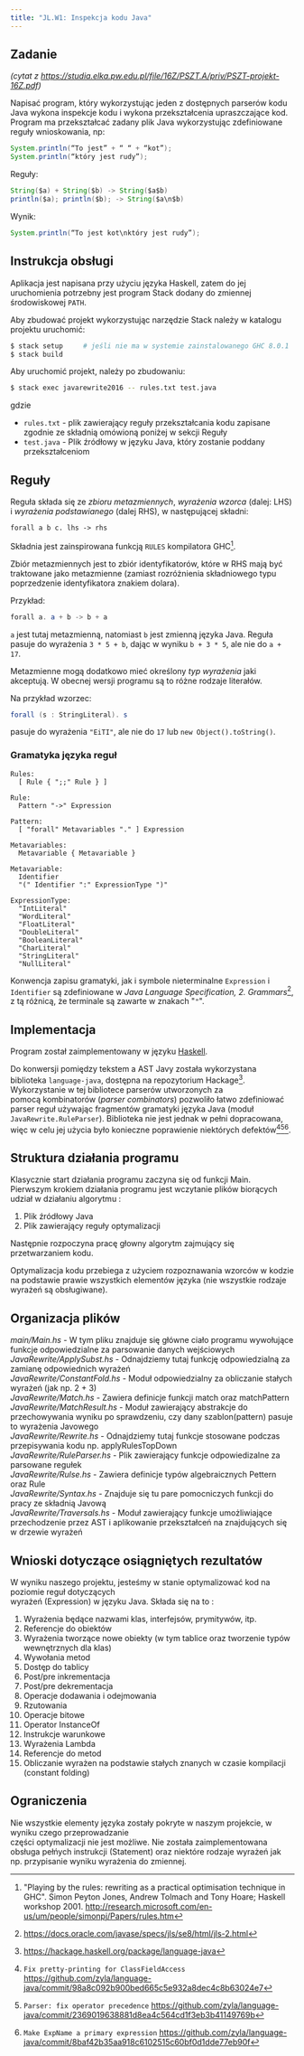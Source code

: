 ```yaml
---
title: "JL.W1: Inspekcja kodu Java"
---
```


## Zadanie

_(cytat z <https://studia.elka.pw.edu.pl/file/16Z/PSZT.A/priv/PSZT-projekt-16Z.pdf>)_

Napisać program, który wykorzystując jeden z dostępnych parserów kodu Java
wykona inspekcje kodu i wykona przekształcenia upraszczające kod. Program ma
przekształcać zadany plik Java wykorzystując zdefiniowane reguły wnioskowania,
np:

```java
System.println(“To jest” + “ “ + “kot”);
System.println(“który jest rudy”);
```

Reguły:

```java
String($a) + String($b) -> String($a$b)
println($a); println($b); -> String($a\n$b)
```

Wynik:

```java
System.println(“To jest kot\nktóry jest rudy”);
```

## Instrukcja obsługi

Aplikacja jest napisana przy użyciu języka Haskell, zatem do jej uruchomienia
potrzebny jest program Stack dodany do zmiennej środowiskowej `PATH`.

Aby zbudować projekt wykorzystując narzędzie Stack należy w katalogu projektu
uruchomić:
```bash
$ stack setup     # jeśli nie ma w systemie zainstalowanego GHC 8.0.1
$ stack build
```
Aby uruchomić projekt, należy po zbudowaniu:

```bash
$ stack exec javarewrite2016 -- rules.txt test.java

```
gdzie

- `rules.txt` - plik zawierający reguły przekształcania kodu zapisane zgodnie
  ze składnią omówioną poniżej w sekcji Reguły  
- `test.java` - Plik źródłowy w języku Java, który zostanie poddany przekształceniom

## Reguły

Reguła składa się ze _zbioru metazmiennych_, _wyrażenia wzorca_ (dalej: LHS) i _wyrażenia
podstawianego_ (dalej RHS), w następującej składni:

```
forall a b c. lhs -> rhs
```

Składnia jest zainspirowana funkcją `RULES` kompilatora GHC[^ghc-rules].

Zbiór metazmiennych jest to zbiór identyfikatorów, które w RHS mają być
traktowane jako metazmienne (zamiast rozróżnienia składniowego typu poprzedzenie
identyfikatora znakiem dolara).

Przykład:

```java
forall a. a + b -> b + a
```

`a` jest tutaj metazmienną, natomiast `b` jest zmienną języka Java. Reguła
pasuje do wyrażenia `3 * 5 + b`, dając w wyniku `b + 3 * 5`, ale nie do
`a + 17`.

Metazmienne mogą dodatkowo mieć określony _typ wyrażenia_ jaki akceptują. W
obecnej wersji programu są to różne rodzaje literałów.

Na przykład wzorzec:

```java
forall (s : StringLiteral). s
```

pasuje do wyrażenia `"EiTI"`, ale nie do `17` lub `new Object().toString()`.

[^ghc-rules]: "Playing by the rules: rewriting as a practical optimisation
  technique in GHC". Simon Peyton Jones, Andrew Tolmach and Tony Hoare; Haskell
  workshop 2001.
  <http://research.microsoft.com/en-us/um/people/simonpj/Papers/rules.htm>

### Gramatyka języka reguł

```
Rules:
  [ Rule { ";;" Rule } ]

Rule:
  Pattern "->" Expression

Pattern:
  [ "forall" Metavariables "." ] Expression

Metavariables:
  Metavariable { Metavariable }

Metavariable:
  Identifier
  "(" Identifier ":" ExpressionType ")"

ExpressionType:
  "IntLiteral"
  "WordLiteral"
  "FloatLiteral"
  "DoubleLiteral"
  "BooleanLiteral"
  "CharLiteral"
  "StringLiteral"
  "NullLiteral"
```

Konwencja zapisu gramatyki, jak i symbole nieterminalne `Expression` i `Identifier`
są zdefiniowane w _Java Language Specification, 2. Grammars_[^jls-grammars], z
tą różnicą, że terminale są zawarte w znakach "`"`".

[^jls-grammars]: <https://docs.oracle.com/javase/specs/jls/se8/html/jls-2.html>

## Implementacja

Program został zaimplementowany w języku [Haskell][].

Do konwersji pomiędzy tekstem a AST Javy została wykorzystana biblioteka
`language-java`, dostępna na repozytorium Hackage[^language-java]. Wykorzystanie w tej
bibliotece parserów utworzonych za pomocą kombinatorów (_parser combinators_)
pozwoliło łatwo zdefiniować parser reguł używając fragmentów gramatyki języka
Java (moduł `JavaRewrite.RuleParser`). Biblioteka nie jest jednak w pełni
dopracowana, więc w celu jej użycia było konieczne poprawienie niektórych
defektów[^bug-ClassFieldAccess][^bug-precedence][^bug-QualInstanceCreation].

[haskell]: https://www.haskell.org/

[^language-java]: <https://hackage.haskell.org/package/language-java>

[^bug-ClassFieldAccess]: `Fix pretty-printing for ClassFieldAccess`
  <https://github.com/zyla/language-java/commit/98a8c092b900bed665c5e932a8dec4c8b63024e7>
[^bug-precedence]: `Parser: fix operator precedence`
  <https://github.com/zyla/language-java/commit/2369019638881d8ea4c564cd1f3eb3b41149769b>
[^bug-QualInstanceCreation]: `Make ExpName a primary expression`
  <https://github.com/zyla/language-java/commit/8baf42b35aa918c6102515c60bf0d1dde77eb90f>



## Struktura działania programu
  
Klasycznie start działania programu zaczyna się od funkcji Main.  
Pierwszym krokiem działania programu jest wczytanie plików biorących udział
w działaniu algorytmu :  
1. Plik źródłowy Java  
2. Plik zawierający reguły optymalizacji  

Następnie rozpoczyna pracę głowny algorytm zajmujący się przetwarzaniem kodu.  

Optymalizacja kodu przebiega z użyciem rozpoznawania wzorców w kodzie na podstawie
prawie wszystkich elementów języka (nie wszystkie rodzaje wyrażeń są obsługiwane).

## Organizacja plików

_main/Main.hs_ - W tym pliku znajduje się główne ciało programu wywołujące funkcje
odpowiedzialne za parsowanie danych wejściowych  
_JavaRewrite/ApplySubst.hs_ - Odnajdziemy tutaj funkcję odpowiedzialną za zamianę odpowiednich wyrażeń  
_JavaRewrite/ConstantFold.hs_ - Moduł odpowiedzialny za obliczanie stałych wyrażeń (jak np. 2 + 3)  
_JavaRewrite/Match.hs_ - Zawiera definicje funkcji match oraz matchPattern  
_JavaRewrite/MatchResult.hs_ - Moduł zawierający abstrakcje do przechowywania wyniku po sprawdzeniu, czy dany szablon(pattern) pasuje to wyrażenia Javowego  
_JavaRewrite/Rewrite.hs_ - Odnajdziemy tutaj funkcje stosowane podczas przepisywania kodu np. applyRulesTopDown  
_JavaRewrite/RuleParser.hs_ - Plik zawierający funkcje odpowiedizalne za parsowane regułek  
_JavaRewrite/Rulse.hs_ - Zawiera definicje typów algebraicznych Pettern oraz Rule  
_JavaRewrite/Syntax.hs_ - Znajduje się tu pare pomocniczych funkcji do pracy ze składnią Javową  
_JavaRewrite/Traversals.hs_ - Moduł zawierający funkcje umożliwiające przechodzenie przez AST i aplikowanie przekształceń na znajdujących się w drzewie wyrażeń  

## Wnioski dotyczące osiągniętych rezultatów

W wyniku naszego projektu, jesteśmy w stanie optymalizować kod na poziomie reguł dotyczących  
wyrażeń (Expression) w języku Java. Składa się na to :  
1. Wyrażenia będące nazwami klas, interfejsów, prymitywów, itp.  
1. Referencje do obiektów  
1. Wyrażenia tworzące nowe obiekty (w tym tablice oraz tworzenie typów wewnętrznych dla klas)  
1. Wywołania metod  
1. Dostęp do tablicy  
1. Post/pre inkrementacja  
1. Post/pre dekrementacja  
1. Operacje dodawania i odejmowania  
1. Rzutowania  
1. Operacje bitowe  
1. Operator InstanceOf  
1. Instrukcje warunkowe  
1. Wyrażenia Lambda  
1. Referencje do metod  
1. Obliczanie wyrażen na podstawie stałych znanych w czasie kompilacji (constant folding)  

## Ograniczenia

Nie wszystkie elementy języka zostały pokryte  w naszym projekcie, w wyniku czego przeprowadzanie  
części optymalizacji nie jest możliwe. Nie została zaimplementowana obsługa pełńych instrukcji (Statement)
oraz niektóre rodzaje wyrażeń jak np. przypisanie wyniku wyrażenia do zmiennej.

